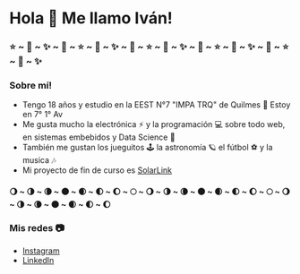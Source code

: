 # Hola 👋 Me llamo Iván!

### ⭐ ~ 🌟 ~ ✨ ~ 🌟 ~ ⭐ ~ 🌟 ~ ✨ ~ 🌟 ~ ⭐ ~ 🌟 ~ ✨ ~ 🌟 ~ ⭐ ~ 🌟 ~ ✨ ~ 🌟 ~ ⭐ ~ 🌟 ~ ✨
### Sobre mí!
- Tengo 18 años y estudio en la EEST N°7 "IMPA TRQ" de Quilmes 🔧 Estoy en 7° 1° Av<br>
- Me gusta mucho la electrónica ⚡ y la programación 💻 sobre todo web, en sistemas embebidos y Data Science 🔬<br>
- También me gustan los jueguitos 🕹 la astronomía 🪐 el fútbol ⚽ y la musica 🎶<br>
- Mi proyecto de fin de curso es [SolarLink](https://www.instagram.com/solarlink.ar/)<br>

#### 🌖 ~ 🌗 ~ 🌘 ~ 🌑 ~ 🌒 ~ 🌓 ~ 🌔 ~ 🌕 ~ 🌖 ~ 🌗 ~ 🌘 ~ 🌑 ~ 🌒 ~ 🌓 ~ 🌔 ~ 🌕 ~ 🌖 ~ 🌗 ~ 🌘 ~ 🌑 ~ 🌒 ~ 🌓 ~ 🌔

### Mis redes 📷
- [Instagram](https://www.instagram.com/ivancenyko/)
- [LinkedIn](https://www.linkedin.com/in/ivan-cenyko/)
